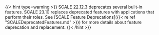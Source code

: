 &NewLine;

{{< hint type=warning >}}
SCALE 22.12.3 deprecates several built-in features.
SCALE 23.10 replaces deprecated features with applications that perform their roles.
See [SCALE Feature Deprecations]({{< relref "SCALEDeprecatedFeatures.md" >}}) for more details about feature deprecation and replacement.
{{< /hint >}}
